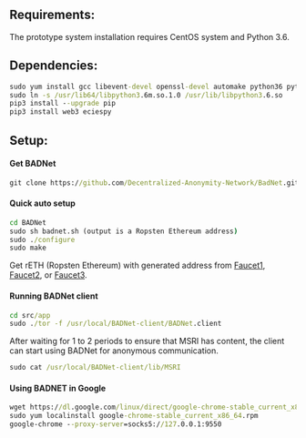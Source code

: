 ## Requirements:
The prototype system installation requires CentOS system and Python 3.6.

## Dependencies:
```bat
sudo yum install gcc libevent-devel openssl-devel automake python36 python36-devel -y
sudo ln -s /usr/lib64/libpython3.6m.so.1.0 /usr/lib/libpython3.6.so
pip3 install --upgrade pip
pip3 install web3 eciespy
```

## Setup:
#### Get BADNet
```bat
git clone https://github.com/Decentralized-Anonymity-Network/BadNet.git
```

#### Quick auto setup
```bat
cd BADNet
sudo sh badnet.sh (output is a Ropsten Ethereum address)
sudo ./configure
sudo make
```

Get rETH (Ropsten Ethereum) with generated address from 
[Faucet1](https://faucet.dimensions.network/), [Faucet2](https://teth.bitaps.com/), or [Faucet3](https://faucet.ropsten.be/).

#### Running BADNet client
```bat
cd src/app
sudo ./tor -f /usr/local/BADNet-client/BADNet.client
```

After waiting for 1 to 2 periods to ensure that MSRI has content, the client can start using BADNet for anonymous communication.
```bat
sudo cat /usr/local/BADNet-client/lib/MSRI
```

#### Using BADNET in Google
```bat
wget https://dl.google.com/linux/direct/google-chrome-stable_current_x86_64.rpm
sudo yum localinstall google-chrome-stable_current_x86_64.rpm
google-chrome --proxy-server=socks5://127.0.0.1:9550
```
